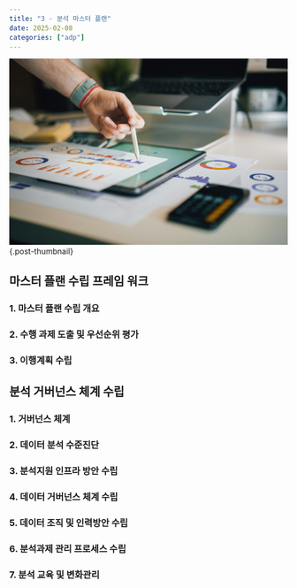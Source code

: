 ```yaml
---
title: "3 - 분석 마스터 플랜"
date: 2025-02-08
categories: ["adp"]
---
```


![](/img/stat-thumb.jpg){.post-thumbnail}

## 마스터 플랜 수립 프레임 워크

### 1. 마스터 플랜 수립 개요

### 2. 수행 과제 도출 및 우선순위 평가

### 3. 이행계획 수립

## 분석 거버넌스 체계 수립

### 1. 거버넌스 체계

### 2. 데이터 분석 수준진단

### 3. 분석지원 인프라 방안 수립

### 4. 데이터 거버넌스 체계 수립

### 5. 데이터 조직 및 인력방안 수립

### 6. 분석과제 관리 프로세스 수립

### 7. 분석 교육 및 변화관리


